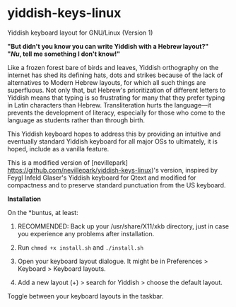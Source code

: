 # yiddish-keys-linux

Yiddish keyboard layout for GNU/Linux (Version 1)

**"But didn't you know you can write Yiddish with a Hebrew layout?"**  
**"*Nu*, tell me something I don't know!"**

Like a frozen forest bare of birds and leaves, Yiddish orthography on the internet 
has shed its defining hats, dots and strikes because of the lack of alternatives 
to Modern Hebrew layouts, for which all such things are superfluous. Not only that, 
but Hebrew's prioritization of different letters to Yiddish means that typing is so
frustrating for many that they prefer typing in Latin characters than Hebrew. 
Transliteration hurts the language&mdash;it prevents the development of literacy, 
especially for those who come to the language as students rather than through birth.

This Yiddish keyboard hopes to address this by providing an intuitive and eventually
standard Yiddish keyboard for all major OSs to ultimately, it is hoped, include 
as a vanilla feature.

This is a modified version of [nevillepark] https://github.com/nevillepark/yiddish-keys-linux)'s version, inspired by Feygl Infeld Glaser's Yiddish keyboard for Qtext and modified for compactness and to preserve standard punctuation from the US keyboard.

**Installation**

On the *buntus, at least:

 1) RECOMMENDED: Back up your /usr/share/X11/xkb directory, just in case you experience any problems after installation.
   
 2) Run ```chmod +x install.sh``` and ```./install.sh```
  
 3) Open your keyboard layout dialogue. It might be in Preferences > Keyboard > Keyboard layouts.
 
 4) Add a new layout (+) > search for Yiddish > choose the default layout.
 
 Toggle between your keyboard layouts in the taskbar.
